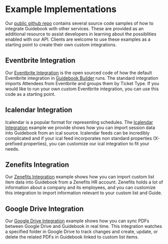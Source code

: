 # Example Implementations

Our [public github repo](https://github.com/Guidebook/) contains several source code samples of how to integrate Guidebook with other services.  These are provided as an additional resource to assist developers in learning about the possiblities enabled with our API.  Clients are welcome to use these examples as a starting point to create their own custom integrations.

## Eventbrite Integration
Our [Eventbrite Integration](https://github.com/Guidebook/guidebook-eventbrite-integration) is the open sourced code of how the default Eventbrite integration in [Guidebook Builder](https://builder.guidebook.com/) runs.  The standard integration imports Attendees from Eventbrite and groups them by Ticket Type.  If you would like to run your own custom Eventbrite integration, you can use this code as a starting point.

## Icalendar Integration
Icalendar is a popular format for representing schedules.  The [Icalendar Integration](https://github.com/Guidebook/guidebook-ical-integration) example we provide shows how you can import session data into Guidebook from an ical source.  Icalendar feeds can be incredibly complicated and if your ical feed incorporates non standard properties (X-prefixed properties), you can customize our ical integration to fit your needs.

## Zenefits Integration
Our [Zenefits Integration](https://github.com/Guidebook/guidebook-zenefits-integration) example shows how you can import custom list item data into Guidebook from a Zenefits HR account. Zenefits holds a lot of information about a company and its employees, and you can customize this integration
to import information relevant to your custom list and Guide.

## Google Drive Integration
Our [Google Drive Integration](https://github.com/Guidebook/guidebook-googledrive-integration) example shows how you can sync PDFs between Google Drive and Guidebook in real time.  This integration watches a specified folder in Google Drive to track changes and create, update, or delete the related PDFs in Guidebook linked to custom list items.
